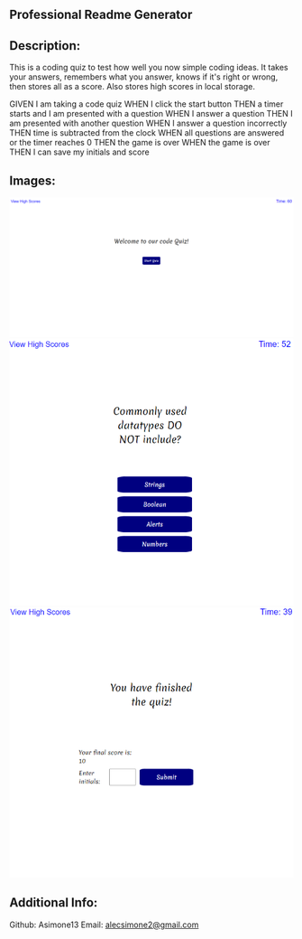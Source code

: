 ## Professional Readme Generator

## Description:
This is a coding quiz to test how well you now simple coding ideas. It takes your answers, remembers what you answer, knows if it's right or wrong, then stores all as a score. Also stores high scores in local storage.

GIVEN I am taking a code quiz
WHEN I click the start button
THEN a timer starts and I am presented with a question
WHEN I answer a question
THEN I am presented with another question
WHEN I answer a question incorrectly
THEN time is subtracted from the clock
WHEN all questions are answered or the timer reaches 0
THEN the game is over
WHEN the game is over
THEN I can save my initials and score

## Images:
![webpage screenshot](./assets/images/CodingQuizPic1.png)
![webpage screenshot](./assets/images/CodingQuizPic2.png)
![webpage screenshot](./assets/images/CodingQuizPic3.png)

## Additional Info:
Github: Asimone13
Email: alecsimone2@gmail.com
